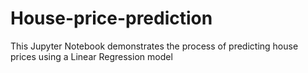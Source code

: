 # House-price-prediction
This Jupyter Notebook demonstrates the process of predicting house prices using a Linear Regression model
